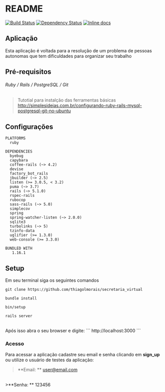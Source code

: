 # README
[![Build Status](https://travis-ci.org/thiagolmorais/secretaria_virtual.svg?branch=master)](https://travis-ci.org/thiagolmorais/secretaria_virtual)
[![Dependency Status](https://beta.gemnasium.com/badges/github.com/thiagolmorais/secretaria_virtual.svg)](https://beta.gemnasium.com/projects/github.com/thiagolmorais/secretaria_virtual)
[![Inline docs](http://inch-ci.org/github/thiagolmorais/secretaria_virtual.svg?branch=master)](http://inch-ci.org/github/thiagolmorais/secretaria_virtual)

## Aplicação

Esta aplicação é voltada para a resolução de um problema de pessoas autonomas que tem dificuldades para organizar seu trabalho

## Pré-requisitos
###### Ruby / Rails / PostgreSQL / Git

>Tutotial para instalção das ferramentas básicas <br>
http://simplesideias.com.br/configurando-ruby-rails-mysql-postgresql-git-no-ubuntu

## Configurações
```
PLATFORMS
  ruby

DEPENDENCIES
  byebug
  capybara
  coffee-rails (~> 4.2)
  devise
  factory_bot_rails
  jbuilder (~> 2.5)
  listen (>= 3.0.5, < 3.2)
  puma (~> 3.7)
  rails (~> 5.1.0)
  rspec-rails
  rubocop
  sass-rails (~> 5.0)
  simplecov
  spring
  spring-watcher-listen (~> 2.0.0)
  sqlite3
  turbolinks (~> 5)
  tzinfo-data
  uglifier (>= 1.3.0)
  web-console (>= 3.3.0)

BUNDLED WITH
   1.16.1
```

## Setup

Em seu terminal siga os seguintes comandos
```
git clone https://github.com/thiagolmorais/secretaria_virtual
```
```rails
bundle install
```
```rails
bin/setup
```
```Rails
rails server
```
<br>
Após isso abra o seu browser e digite:
```
http://localhost:3000
```

### Acesso
Para acessar a aplicação cadastre seu email e senha clicando em **sign_up** ou utilize o usuário de testes da aplicação:
>**Email: ** user@email.com
<br>
>**Senha: ** 123456
